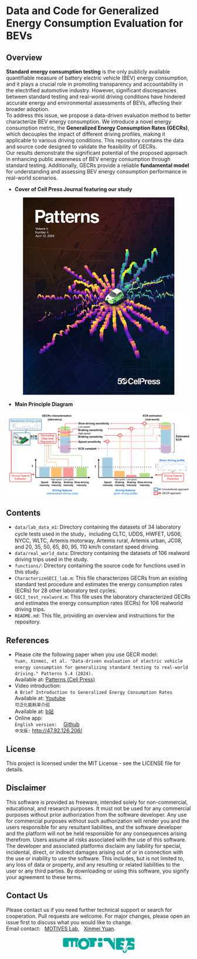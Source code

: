 # Data and Code for Generalized Energy Consumption Evaluation for BEVs  

## Overview  
**Standard energy consumption testing** is the only publicly available quantifiable measure of battery electric vehicle (BEV) energy consumption, and it plays a crucial role in promoting transparency and accountability in the electrified automotive industry. However, significant discrepancies between standard testing and real-world driving conditions have hindered accurate energy and environmental assessments of BEVs, affecting their broader adoption.  
To address this issue, we propose a data-driven evaluation method to better characterize BEV energy consumption. We introduce a novel energy consumption metric, the **Generalized Energy Consumption Rates (GECRs)**, which decouples the impact of different driving profiles, making it applicable to various driving conditions. This repository contains the data and source code designed to validate the feasibility of GECRs.  
Our results demonstrate the significant potential of the proposed approach in enhancing public awareness of BEV energy consumption through standard testing. Additionally, GECRs provide a reliable **fundamental model** for understanding and assessing BEV energy consumption performance in real-world scenarios.

- **Cover of Cell Press Journal featuring our study**
<p align="center">
  <img src="https://github.com/MOTIVES-LAB/generalized-energy-consumption-evaluation-for-ev/blob/main/figures/cover.tif%20(1).jpg" alt="drawing" width="413"/>
</p>  

- **Main Principle Diagram** 
<p align="center">
  <img src="https://github.com/MOTIVES-LAB/bev-energy-consumption-estimator/blob/main/figures/schemetic.svg" alt="drawing" />
</p>

  


## Contents
- `data/lab_data_m1`: Directory containing the datasets of 34 laboratory cycle tests used in the study，including CLTC, UDDS, HWFET, US06, NYCC, WLTC, Artemis motorway, Artemis rural, Artemis urban, JC08, and 20, 35, 50, 65, 80, 95, 110 km/h constant speed driving.  
- `data/real_world_data`: Directory containing the datasets of 106 realword driving trips used in the study.  
- `functions/`: Directory containing the source code for functions used in this study.  
- `CharacterizeGECI_lab.m`: This file characterizes GECRs from an existing standard test procedure and estimates the energy consumption rates (ECRs) for 28 other laboratory test cycles.
- `GECI_test_realword.m`: This file uses the laboratory characterized GECRs and estimates the energy consumption rates (ECRs) for 106 realworld driving trips.
- `README.md`: This file, providing an overview and instructions for the repository.  

## References
- Please cite the following paper when you use GECR model:  
`
Yuan, Xinmei, et al. "Data-driven evaluation of electric vehicle energy consumption for generalizing standard testing to real-world driving." Patterns 5.4 (2024).  
`\
Available at: [Patterns (Cell Press)](https://doi.org/10.1016/j.patter.2024.100950)  
- Video introduction:  
`
A Brief Introduction to Generalized Energy Consumption Rates  
`\
Available at: [Youtube](https://www.youtube.com/watch?v=vmJZik6mKlA&t=61s)  
`
可泛化能耗率介绍 
`\
Available at: [b站](https://www.bilibili.com/video/BV1um421V7Z8/?share_source=copy_web&vd_source=5c67b4335d1b513776dc2660713291aa)   
- Online app:  
`
English version:  
`
[Github](https://motives-lab.github.io/GECR_web/)  
`
中文版:
`
http://47.92.126.206/


## License
This project is licensed under the MIT License - see the LICENSE file for details.

## Disclaimer
This software is provided as freeware, intended solely for non-commercial, educational, and research purposes. It must not be used for any commercial purposes without prior authorization from the software developer. Any use for commercial purposes without such authorization will render you and the users responsible for any resultant liabilities, and the software developer and the platform will not be held responsible for any consequences arising therefrom.
Users assume all risks associated with the use of this software. The developer and associated platforms disclaim any liability for special, incidental, direct, or indirect damages arising out of or in connection with the use or inability to use the software. This includes, but is not limited to, any loss of data or property, and any resulting or related liabilities to the user or any third parties.
By downloading or using this software, you signify your agreement to these terms.

## Contact Us
Please contact us if you need further technical support or search for cooperation. Pull requests are welcome. For major changes, please open an issue first to discuss what you would like to change.\
Email contact: &nbsp; [MOTIVES Lab](mailto:motives.lab@gmail.com?subject=[GitHub]%20GECR), &nbsp; [Xinmei Yuan](mailto:yuan@jlu.edu.cn?subject=[GitHub]%20GECR).
  
<p align="center">
  <img src="https://github.com/MOTIVES-LAB/generalized-energy-consumption-evaluation-for-ev/blob/main/figures/new_logo_trans.png" alt="drawing" width="200"/>
</p>  
